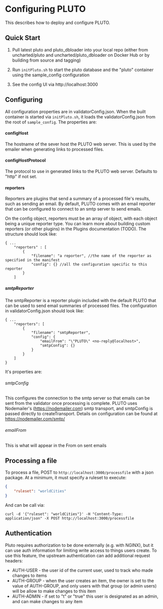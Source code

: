 # Configuring PLUTO
This describes how to deploy and configure PLUTO.

## Quick Start
1. Pull latest pluto and pluto_dbloader into your local repo (either from uncharted/pluto and uncharted/pluto_dbloader on Docker Hub or by building from source and tagging)

2. Run `initPluto.sh` to start the pluto database and the "pluto" container using the sample_config configuration

3. See the config UI via http://localhost:3000

## Configuring
All configuration properties are in validatorConfig.json. When the built container is started via `initPluto.sh`, 
it loads the validatorConfig.json from the root of `sample_config`. The properties are:

#### configHost
The hostname of the sever host the PLUTO web server.  This is used by the emailer when generating links to processed files.

#### configHostProtocol
The protocol to use in generated links to the PLUTO web server. Defaults to "http" if not set.

#### reporters
Reporters are plugins that send a summary of a processed file's results, such as sending an email. By default, PLUTO
comes with an email reporter that can be configured to connect to an smtp server to send emails.

On the config object, reporters must be an array of object, with each object being a unique reporter type. You can learn
more about building custom reporters (or other plugins) in the Plugins documentation (TODO). The structure should look like:

```
{ ...
    "reporters" : [
        {
            "filename": "a reporter", //the name of the reporter as specified in the manifest
            "config": {} //all the configuration specific to this reporter
        }
    ]
```

##### smtpReporter
The smtpReporter is a reporter plugin included with the default PLUTO that can be used to send email summaries of processed
files. The configuration in validatorConfig.json should look like:

```
{ ...
    "reporters": [
		{
			"filename": "smtpReporter",
			"config": {
				"emailFrom": "\"PLUTO\" <no-reply@localhost>",
				"smtpConfig": {}
			}
		}
	]
}
```

It's properties are:

###### smtpConfig
This configures the connection to the smtp server so that emails can be sent from the validator once processing is complete.
PLUTO uses Nodemailer's (https://nodemailer.com) smtp transport, and smtpConfig is passed directly to createTransport. 
Details on configuration can be found at https://nodemailer.com/smtp/

###### emailFrom
This is what will appear in the From on sent emails


## Processing a file

To process a file, POST to `http://localhost:3000/processfile` with a json package. At a minimum, it must specify a ruleset to execute:

```json
{
	"ruleset": "worldCities"
}
```
And can be call via:

```
curl -d '{"ruleset": "worldCities"}' -H "Content-Type: application/json" -X POST http://localhost:3000/processfile
```

## Authentication
Pluto requires authorization to be done externally (e.g. with NGINX), but it can use auth information for limiting
write access to things users create. To use this feature, the upstream authentication can add additional request headers:
  * AUTH-USER - the user id of the current user, used to track who made changes to items
  * AUTH-GROUP - when the user creates an item, the owner is set to the value of AUTH-GROUP, and only users with that
  group (or admin users) will be allow to make changes to this item
  * AUTH-ADMIN - if set to "t" or "true" this user is designated as an admin, and can make changes to any item
